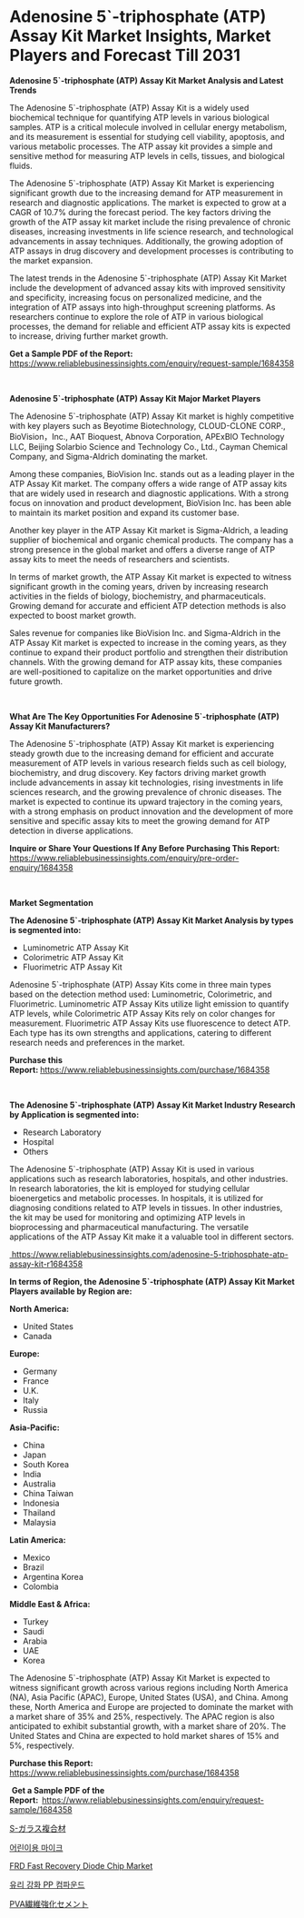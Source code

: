 <p><h1>Adenosine 5`-triphosphate (ATP) Assay Kit Market Insights, Market Players and Forecast Till 2031</h1></p><p><strong>Adenosine 5`-triphosphate (ATP) Assay Kit Market Analysis and Latest Trends</strong></p>
<p><p>The Adenosine 5`-triphosphate (ATP) Assay Kit is a widely used biochemical technique for quantifying ATP levels in various biological samples. ATP is a critical molecule involved in cellular energy metabolism, and its measurement is essential for studying cell viability, apoptosis, and various metabolic processes. The ATP assay kit provides a simple and sensitive method for measuring ATP levels in cells, tissues, and biological fluids.</p><p>The Adenosine 5`-triphosphate (ATP) Assay Kit Market is experiencing significant growth due to the increasing demand for ATP measurement in research and diagnostic applications. The market is expected to grow at a CAGR of 10.7% during the forecast period. The key factors driving the growth of the ATP assay kit market include the rising prevalence of chronic diseases, increasing investments in life science research, and technological advancements in assay techniques. Additionally, the growing adoption of ATP assays in drug discovery and development processes is contributing to the market expansion.</p><p>The latest trends in the Adenosine 5`-triphosphate (ATP) Assay Kit Market include the development of advanced assay kits with improved sensitivity and specificity, increasing focus on personalized medicine, and the integration of ATP assays into high-throughput screening platforms. As researchers continue to explore the role of ATP in various biological processes, the demand for reliable and efficient ATP assay kits is expected to increase, driving further market growth.</p></p>
<p><strong>Get a Sample PDF of the Report:&nbsp;</strong> <a href="https://www.reliablebusinessinsights.com/enquiry/request-sample/1684358">https://www.reliablebusinessinsights.com/enquiry/request-sample/1684358</a></p>
<p>&nbsp;</p>
<p><strong>Adenosine 5`-triphosphate (ATP) Assay Kit Major Market Players</strong></p>
<p><p>The Adenosine 5`-triphosphate (ATP) Assay Kit market is highly competitive with key players such as Beyotime Biotechnology, CLOUD-CLONE CORP., BioVision，Inc., AAT Bioquest, Abnova Corporation, APExBIO Technology LLC, Beijing Solarbio Science and Technology Co., Ltd., Cayman Chemical Company, and Sigma-Aldrich dominating the market.</p><p>Among these companies, BioVision Inc. stands out as a leading player in the ATP Assay Kit market. The company offers a wide range of ATP assay kits that are widely used in research and diagnostic applications. With a strong focus on innovation and product development, BioVision Inc. has been able to maintain its market position and expand its customer base.</p><p>Another key player in the ATP Assay Kit market is Sigma-Aldrich, a leading supplier of biochemical and organic chemical products. The company has a strong presence in the global market and offers a diverse range of ATP assay kits to meet the needs of researchers and scientists.</p><p>In terms of market growth, the ATP Assay Kit market is expected to witness significant growth in the coming years, driven by increasing research activities in the fields of biology, biochemistry, and pharmaceuticals. Growing demand for accurate and efficient ATP detection methods is also expected to boost market growth.</p><p>Sales revenue for companies like BioVision Inc. and Sigma-Aldrich in the ATP Assay Kit market is expected to increase in the coming years, as they continue to expand their product portfolio and strengthen their distribution channels. With the growing demand for ATP assay kits, these companies are well-positioned to capitalize on the market opportunities and drive future growth.</p></p>
<p>&nbsp;</p>
<p><strong>What Are The Key Opportunities For Adenosine 5`-triphosphate (ATP) Assay Kit Manufacturers?</strong></p>
<p><p>The Adenosine 5`-triphosphate (ATP) Assay Kit market is experiencing steady growth due to the increasing demand for efficient and accurate measurement of ATP levels in various research fields such as cell biology, biochemistry, and drug discovery. Key factors driving market growth include advancements in assay kit technologies, rising investments in life sciences research, and the growing prevalence of chronic diseases. The market is expected to continue its upward trajectory in the coming years, with a strong emphasis on product innovation and the development of more sensitive and specific assay kits to meet the growing demand for ATP detection in diverse applications.</p></p>
<p><strong>Inquire or Share Your Questions If Any Before Purchasing This Report:</strong> <a href="https://www.reliablebusinessinsights.com/enquiry/pre-order-enquiry/1684358">https://www.reliablebusinessinsights.com/enquiry/pre-order-enquiry/1684358</a></p>
<p>&nbsp;</p>
<p><strong>Market Segmentation</strong></p>
<p><strong>The Adenosine 5`-triphosphate (ATP) Assay Kit Market Analysis by types is segmented into:</strong></p>
<p><ul><li>Luminometric ATP Assay Kit</li><li>Colorimetric ATP Assay Kit</li><li>Fluorimetric ATP Assay Kit</li></ul></p>
<p><p>Adenosine 5`-triphosphate (ATP) Assay Kits come in three main types based on the detection method used: Luminometric, Colorimetric, and Fluorimetric. Luminometric ATP Assay Kits utilize light emission to quantify ATP levels, while Colorimetric ATP Assay Kits rely on color changes for measurement. Fluorimetric ATP Assay Kits use fluorescence to detect ATP. Each type has its own strengths and applications, catering to different research needs and preferences in the market.</p></p>
<p><strong>Purchase this Report:&nbsp;</strong><a href="https://www.reliablebusinessinsights.com/purchase/1684358">https://www.reliablebusinessinsights.com/purchase/1684358</a></p>
<p>&nbsp;</p>
<p><strong>The Adenosine 5`-triphosphate (ATP) Assay Kit Market Industry Research by Application is segmented into:</strong></p>
<p><ul><li>Research Laboratory</li><li>Hospital</li><li>Others</li></ul></p>
<p><p>The Adenosine 5`-triphosphate (ATP) Assay Kit is used in various applications such as research laboratories, hospitals, and other industries. In research laboratories, the kit is employed for studying cellular bioenergetics and metabolic processes. In hospitals, it is utilized for diagnosing conditions related to ATP levels in tissues. In other industries, the kit may be used for monitoring and optimizing ATP levels in bioprocessing and pharmaceutical manufacturing. The versatile applications of the ATP Assay Kit make it a valuable tool in different sectors.</p></p>
<p><a href="https://www.reliablebusinessinsights.com/adenosine-5-triphosphate-atp-assay-kit-r1684358">&nbsp;https://www.reliablebusinessinsights.com/adenosine-5-triphosphate-atp-assay-kit-r1684358</a></p>
<p><strong>In terms of Region, the Adenosine 5`-triphosphate (ATP) Assay Kit Market Players available by Region are:</strong></p>
<p>
    <p> <strong> North America: </strong>
        <ul>
            <li>United States</li>
            <li>Canada</li>
        </ul>
        </p> 
    <p> <strong> Europe: </strong>
        <ul>
            <li>Germany</li>
            <li>France</li>
            <li>U.K.</li>
            <li>Italy</li>
            <li>Russia</li>
        </ul>
        </p> 
    <p> <strong> Asia-Pacific: </strong>
        <ul>
            <li>China</li>
            <li>Japan</li>
            <li>South Korea</li>
            <li>India</li>
            <li>Australia</li>
            <li>China Taiwan</li>
            <li>Indonesia</li>
            <li>Thailand</li>
            <li>Malaysia</li>
        </ul>
        </p> 
    <p> <strong> Latin America: </strong>
        <ul>
            <li>Mexico</li>
            <li>Brazil</li>
            <li>Argentina Korea</li>
            <li>Colombia</li>
        </ul>
        </p> 
    <p> <strong> Middle East & Africa: </strong>
        <ul>
            <li>Turkey</li>
            <li>Saudi</li>
            <li>Arabia</li>
            <li>UAE</li>
            <li>Korea</li>
        </ul>
    </p>
    </p>
<p><p>The Adenosine 5`-triphosphate (ATP) Assay Kit Market is expected to witness significant growth across various regions including North America (NA), Asia Pacific (APAC), Europe, United States (USA), and China. Among these, North America and Europe are projected to dominate the market with a market share of 35% and 25%, respectively. The APAC region is also anticipated to exhibit substantial growth, with a market share of 20%. The United States and China are expected to hold market shares of 15% and 5%, respectively.</p></p>
<p><strong>Purchase this Report: </strong><a href="https://www.reliablebusinessinsights.com/purchase/1684358">https://www.reliablebusinessinsights.com/purchase/1684358</a></p>
<p>&nbsp;<strong>Get a Sample PDF of the Report:&nbsp;&nbsp;</strong><a href="https://www.reliablebusinessinsights.com/enquiry/request-sample/1684358">https://www.reliablebusinessinsights.com/enquiry/request-sample/1684358</a></p>
<p><strong></strong></p>
<p><p><a href="https://medium.com/@linabernier2023/s-%E3%82%AC%E3%83%A9%E3%82%B9%E8%A4%87%E5%90%88%E6%9D%90%E5%B8%82%E5%A0%B4%E3%83%AC%E3%83%9D%E3%83%BC%E3%83%88%E3%81%AB%E3%82%88%E3%82%8B%E3%81%A8-%E3%81%93%E3%81%AE%E5%B8%82%E5%A0%B4%E3%81%AE%E6%9C%80%E6%96%B0%E3%81%AE%E3%83%88%E3%83%AC%E3%83%B3%E3%83%89%E3%82%84%E6%88%90%E9%95%B7%E6%A9%9F%E4%BC%9A%E3%81%8C%E6%98%8E%E3%82%89%E3%81%8B%E3%81%AB%E3%81%95%E3%82%8C%E3%81%A6%E3%81%84%E3%81%BE%E3%81%99-ae1cc94ff2a7">S-ガラス複合材</a></p><p><a href="https://github.com/BrettWeberrt8767765/Market-Research-Report-List-2/blob/main/9898944104531.md">어린이용 마이크</a></p><p><a href="https://issuu.com/reportprime-2/docs/frd-fast-recovery-diode-chip-market-size-2030.pptx">FRD Fast Recovery Diode Chip Market</a></p><p><a href="https://medium.com/@lowellleke20231/%EA%B0%95%ED%99%94-%EC%9C%A0%EB%A6%AC-%EC%84%AC%EC%9C%A0-%EC%84%9E%EC%9D%80-%ED%8F%B4%EB%A6%AC%ED%94%84%EB%A1%9C%ED%95%84%EB%A0%8C-%EB%B3%B5%ED%95%A9%EC%B2%B4-%EC%8B%9C%EC%9E%A5%EC%9D%80-%EC%8B%9C%EC%9E%A5-%EC%A0%90%EC%9C%A0%EC%9C%A8-%EC%8B%9C%EC%9E%A5-%EB%8F%99%ED%96%A5-%EB%B0%8F-%EC%8B%9C%EC%9E%A5-%EC%84%B1%EC%9E%A5%EC%97%90-%EB%8C%80%ED%95%9C-%EC%A0%95%EB%B3%B4%EB%A5%BC-%EC%A0%9C%EA%B3%B5%ED%95%A9%EB%8B%88%EB%8B%A4-a33bfa42d38a">유리 강화 PP 컴파운드</a></p><p><a href="https://medium.com/@baileeupton1902/pva%E7%B9%8A%E7%B6%AD%E5%BC%B7%E5%8C%96%E3%82%BB%E3%83%A1%E3%83%B3%E3%83%88%E5%B8%82%E5%A0%B4%E3%83%A1%E3%83%88%E3%83%AA%E3%83%83%E3%82%AF%E3%82%B9%E3%81%AE%E3%83%87%E3%82%B3%E3%83%BC%E3%83%87%E3%82%A3%E3%83%B3%E3%82%B0-%E5%B8%82%E5%A0%B4%E3%82%B7%E3%82%A7%E3%82%A2-%E3%83%88%E3%83%AC%E3%83%B3%E3%83%89-%E6%88%90%E9%95%B7%E3%83%91%E3%82%BF%E3%83%BC%E3%83%B3-9ffb8a2f8c05">PVA繊維強化セメント</a></p></p>